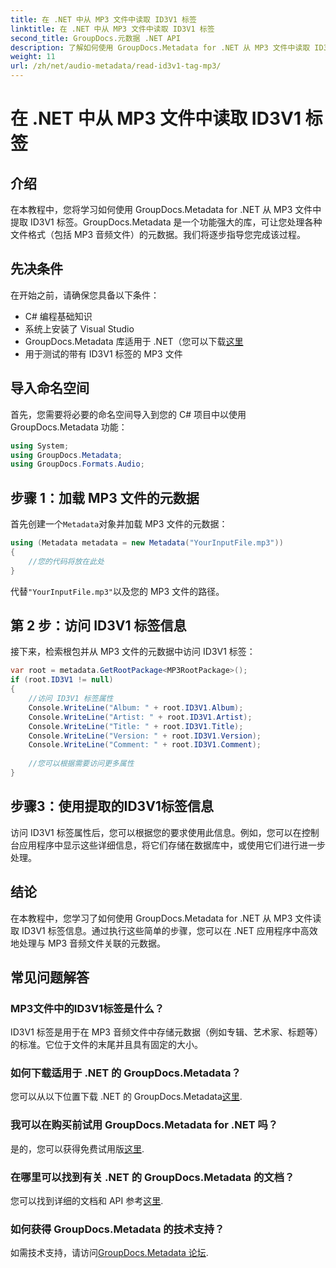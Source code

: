 ```yaml
---
title: 在 .NET 中从 MP3 文件中读取 ID3V1 标签
linktitle: 在 .NET 中从 MP3 文件中读取 ID3V1 标签
second_title: GroupDocs.元数据 .NET API
description: 了解如何使用 GroupDocs.Metadata for .NET 从 MP3 文件中读取 ID3V1 标签。带有代码示例的分步教程。
weight: 11
url: /zh/net/audio-metadata/read-id3v1-tag-mp3/
---
```


# 在 .NET 中从 MP3 文件中读取 ID3V1 标签

## 介绍
在本教程中，您将学习如何使用 GroupDocs.Metadata for .NET 从 MP3 文件中提取 ID3V1 标签。GroupDocs.Metadata 是一个功能强大的库，可让您处理各种文件格式（包括 MP3 音频文件）的元数据。我们将逐步指导您完成该过程。
## 先决条件
在开始之前，请确保您具备以下条件：
- C# 编程基础知识
- 系统上安装了 Visual Studio
-  GroupDocs.Metadata 库适用于 .NET（您可以下载[这里](https://releases.groupdocs.com/metadata/net/）)
- 用于测试的带有 ID3V1 标签的 MP3 文件

## 导入命名空间
首先，您需要将必要的命名空间导入到您的 C# 项目中以使用 GroupDocs.Metadata 功能：
```csharp
using System;
using GroupDocs.Metadata;
using GroupDocs.Formats.Audio;
```
## 步骤 1：加载 MP3 文件的元数据
首先创建一个`Metadata`对象并加载 MP3 文件的元数据：
```csharp
using (Metadata metadata = new Metadata("YourInputFile.mp3"))
{
    //您的代码将放在此处
}
```
代替`"YourInputFile.mp3"`以及您的 MP3 文件的路径。
## 第 2 步：访问 ID3V1 标签信息
接下来，检索根包并从 MP3 文件的元数据中访问 ID3V1 标签：
```csharp
var root = metadata.GetRootPackage<MP3RootPackage>();
if (root.ID3V1 != null)
{
    //访问 ID3V1 标签属性
    Console.WriteLine("Album: " + root.ID3V1.Album);
    Console.WriteLine("Artist: " + root.ID3V1.Artist);
    Console.WriteLine("Title: " + root.ID3V1.Title);
    Console.WriteLine("Version: " + root.ID3V1.Version);
    Console.WriteLine("Comment: " + root.ID3V1.Comment);
    
    //您可以根据需要访问更多属性
}
```
## 步骤3：使用提取的ID3V1标签信息
访问 ID3V1 标签属性后，您可以根据您的要求使用此信息。例如，您可以在控制台应用程序中显示这些详细信息，将它们存储在数据库中，或使用它们进行进一步处理。

## 结论
在本教程中，您学习了如何使用 GroupDocs.Metadata for .NET 从 MP3 文件读取 ID3V1 标签信息。通过执行这些简单的步骤，您可以在 .NET 应用程序中高效地处理与 MP3 音频文件关联的元数据。

## 常见问题解答
### MP3文件中的ID3V1标签是什么？
ID3V1 标签是用于在 MP3 音频文件中存储元数据（例如专辑、艺术家、标题等）的标准。它位于文件的末尾并且具有固定的大小。
### 如何下载适用于 .NET 的 GroupDocs.Metadata？
您可以从以下位置下载 .NET 的 GroupDocs.Metadata[这里](https://releases.groupdocs.com/metadata/net/).
### 我可以在购买前试用 GroupDocs.Metadata for .NET 吗？
是的，您可以获得免费试用版[这里](https://releases.groupdocs.com/).
### 在哪里可以找到有关 .NET 的 GroupDocs.Metadata 的文档？
您可以找到详细的文档和 API 参考[这里](https://tutorials.groupdocs.com/metadata/net/).
### 如何获得 GroupDocs.Metadata 的技术支持？
如需技术支持，请访问[GroupDocs.Metadata 论坛](https://forum.groupdocs.com/c/metadata/14).